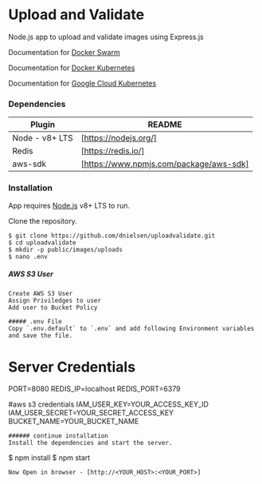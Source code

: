 # Upload and Validate
Node.js app to upload and validate images using Express.js

Documentation for [Docker Swarm](/DOCKER-SWARM.md)

Documentation for [Docker Kubernetes](/DOCKER-KUBERNETES.md)

Documentation for [Google Cloud Kubernetes](/GOOGLE-CLOUD-KUBERNETES.md)

### Dependencies

| Plugin | README |
| ------ | ------ |
| Node - v8+ LTS | [https://nodejs.org/] |
| Redis | [https://redis.io/] |
| aws-sdk | [https://www.npmjs.com/package/aws-sdk] |

### Installation

App requires [Node.js](https://nodejs.org/) v8+ LTS to run.

Clone the repository.

```
$ git clone https://github.com/dnielsen/uploadvalidate.git
$ cd uploadvalidate
$ mkdir -p public/images/uploads
$ nano .env
```
##### AWS S3 User
```
Create AWS S3 User
Assign Priviledges to user
Add user to Bucket Policy

##### .env File
Copy `.env.default` to `.env` and add following Environment variables and save the file.

```
# Server Credentials
PORT=8080
REDIS_IP=localhost
REDIS_PORT=6379

#aws s3 credentials
IAM_USER_KEY=YOUR_ACCESS_KEY_ID
IAM_USER_SECRET=YOUR_SECRET_ACCESS_KEY
BUCKET_NAME=YOUR_BUCKET_NAME
```
###### continue installation
Install the dependencies and start the server.
```
$ npm install
$ npm start
```
Now Open in browser - [http://<YOUR_HOST>:<YOUR_PORT>]
